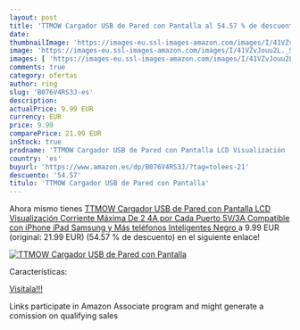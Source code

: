 ```yaml
---
layout: post
title: 'TTMOW Cargador USB de Pared con Pantalla al 54.57 % de descuento'
date: 
thumbnailImage: 'https://images-eu.ssl-images-amazon.com/images/I/41VZvJouu2L._SL200_.jpg'
image: 'https://images-eu.ssl-images-amazon.com/images/I/41VZvJouu2L._SL200_.jpg'
images: [ 'https://images-eu.ssl-images-amazon.com/images/I/41VZvJouu2L._SL200_.jpg' ]
comments: true
category: ofertas
author: ring
slug: 'B076V4RS3J-es'
description:
actualPrice: 9.99 EUR
currency: EUR
price: 9.99
comparePrice: 21.99 EUR
inStock: true
prodname: 'TTMOW Cargador USB de Pared con Pantalla LCD Visualización  Corriente Máxima De 2 4A por Cada Puerto  5V/3A   Compatible con iPhone  iPad  Samsung y Más teléfonos Inteligentes  Negro '
country: 'es'
buyurl: 'https://www.amazon.es/dp/B076V4RS3J/?tag=tolees-21'
descuento: '54.57'
titulo: 'TTMOW Cargador USB de Pared con Pantalla'
---
```


Ahora mismo tienes [TTMOW Cargador USB de Pared con Pantalla LCD Visualización  Corriente Máxima De 2 4A por Cada Puerto  5V/3A   Compatible con iPhone  iPad  Samsung y Más teléfonos Inteligentes  Negro ](https://www.amazon.es/dp/B076V4RS3J/?tag=tolees-21) a 9.99 EUR (original: 21.99 EUR) (54.57 %  de descuento) en el siguiente enlace!

[![TTMOW Cargador USB de Pared con Pantalla](https://images-eu.ssl-images-amazon.com/images/I/41VZvJouu2L._SL200_.jpg)](https://www.amazon.es/dp/B076V4RS3J/?tag=tolees-21)

Características:


[Visítala!!!](https://www.amazon.es/dp/B076V4RS3J/?tag=tolees-21)

Links participate in Amazon Associate program and might generate a comission on qualifying sales

